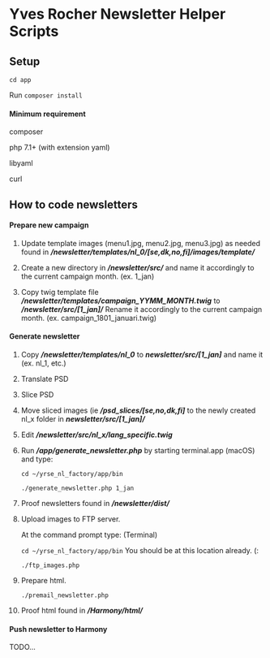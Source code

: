 # Yves Rocher Newsletter Helper Scripts

## Setup

`cd app`

Run `composer install`


#### Minimum requirement

composer

php 7.1+ (with extension yaml)

libyaml

curl


## How to code newsletters

#### Prepare new campaign

1. Update template images (menu1.jpg, menu2.jpg, menu3.jpg) as needed found in **_/newsletter/templates/nl_0/[se,dk,no,fi]/images/template/_**

2. Create a new directory in **_/newsletter/src/_** and name it accordingly to the current campaign month. (ex. 1_jan)

3. Copy twig template file **_/newsletter/templates/campaign_YYMM_MONTH.twig_** to **_/newsletter/src/[1_jan]/_**
   Rename it accordingly to the current campaign month. (ex. campaign_1801_januari.twig)


#### Generate newsletter

1. Copy **_/newsletter/templates/nl_0_** to **_newsletter/src/[1_jan]_** and name it (ex. nl_1, etc.)

2. Translate PSD

3. Slice PSD

4. Move sliced images (ie **_/psd_slices/[se,no,dk,fi]_** to the newly created nl_x folder in **_newsletter/src/[1_jan]/_**

5. Edit **_/newsletter/src/nl_x/lang_specific.twig_**

6. Run **_/app/generate_newsletter.php_** by starting terminal.app (macOS) and type:

   `cd ~/yrse_nl_factory/app/bin`

   `./generate_newsletter.php 1_jan`


7. Proof newsletters found in **_/newsletter/dist/_**

8. Upload images to FTP server.

   At the command prompt type: (Terminal)

   `cd ~/yrse_nl_factory/app/bin` You should be at this location already. (:

   `./ftp_images.php`


9. Prepare html.

   `./premail_newsletter.php`


10. Proof html found in **_/Harmony/html/_**


#### Push newsletter to Harmony

TODO...